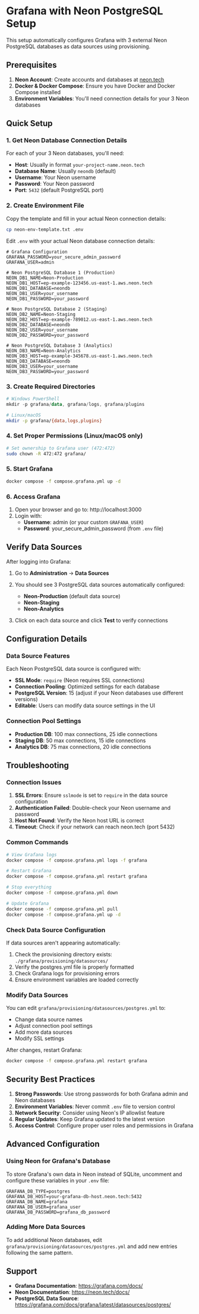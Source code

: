 # Grafana with Neon PostgreSQL Setup

This setup automatically configures Grafana with 3 external Neon PostgreSQL databases as data sources using provisioning.

## Prerequisites

1. **Neon Account**: Create accounts and databases at [neon.tech](https://neon.tech)
2. **Docker & Docker Compose**: Ensure you have Docker and Docker Compose installed
3. **Environment Variables**: You'll need connection details for your 3 Neon databases

## Quick Setup

### 1. Get Neon Database Connection Details

For each of your 3 Neon databases, you'll need:
- **Host**: Usually in format `your-project-name.neon.tech`
- **Database Name**: Usually `neondb` (default)
- **Username**: Your Neon username
- **Password**: Your Neon password
- **Port**: `5432` (default PostgreSQL port)

### 2. Create Environment File

Copy the template and fill in your actual Neon connection details:

```bash
cp neon-env-template.txt .env
```

Edit `.env` with your actual Neon database connection details:

```env
# Grafana Configuration
GRAFANA_PASSWORD=your_secure_admin_password
GRAFANA_USER=admin

# Neon PostgreSQL Database 1 (Production)
NEON_DB1_NAME=Neon-Production
NEON_DB1_HOST=ep-example-123456.us-east-1.aws.neon.tech
NEON_DB1_DATABASE=neondb
NEON_DB1_USER=your_username
NEON_DB1_PASSWORD=your_password

# Neon PostgreSQL Database 2 (Staging) 
NEON_DB2_NAME=Neon-Staging
NEON_DB2_HOST=ep-example-789012.us-east-1.aws.neon.tech
NEON_DB2_DATABASE=neondb
NEON_DB2_USER=your_username
NEON_DB2_PASSWORD=your_password

# Neon PostgreSQL Database 3 (Analytics)
NEON_DB3_NAME=Neon-Analytics
NEON_DB3_HOST=ep-example-345678.us-east-1.aws.neon.tech
NEON_DB3_DATABASE=neondb
NEON_DB3_USER=your_username
NEON_DB3_PASSWORD=your_password
```

### 3. Create Required Directories

```powershell
# Windows PowerShell
mkdir -p grafana/data, grafana/logs, grafana/plugins
```

```bash
# Linux/macOS
mkdir -p grafana/{data,logs,plugins}
```

### 4. Set Proper Permissions (Linux/macOS only)

```bash
# Set ownership to Grafana user (472:472)
sudo chown -R 472:472 grafana/
```

### 5. Start Grafana

```bash
docker compose -f compose.grafana.yml up -d
```

### 6. Access Grafana

1. Open your browser and go to: http://localhost:3000
2. Login with:
   - **Username**: admin (or your custom `GRAFANA_USER`)
   - **Password**: your_secure_admin_password (from `.env` file)

## Verify Data Sources

After logging into Grafana:

1. Go to **Administration** → **Data Sources**
2. You should see 3 PostgreSQL data sources automatically configured:
   - **Neon-Production** (default data source)
   - **Neon-Staging**
   - **Neon-Analytics**

3. Click on each data source and click **Test** to verify connections

## Configuration Details

### Data Source Features

Each Neon PostgreSQL data source is configured with:
- **SSL Mode**: `require` (Neon requires SSL connections)
- **Connection Pooling**: Optimized settings for each database
- **PostgreSQL Version**: 15 (adjust if your Neon databases use different versions)
- **Editable**: Users can modify data source settings in the UI

### Connection Pool Settings

- **Production DB**: 100 max connections, 25 idle connections
- **Staging DB**: 50 max connections, 15 idle connections  
- **Analytics DB**: 75 max connections, 20 idle connections

## Troubleshooting

### Connection Issues

1. **SSL Errors**: Ensure `sslmode` is set to `require` in the data source configuration
2. **Authentication Failed**: Double-check your Neon username and password
3. **Host Not Found**: Verify the Neon host URL is correct
4. **Timeout**: Check if your network can reach neon.tech (port 5432)

### Common Commands

```bash
# View Grafana logs
docker compose -f compose.grafana.yml logs -f grafana

# Restart Grafana
docker compose -f compose.grafana.yml restart grafana

# Stop everything
docker compose -f compose.grafana.yml down

# Update Grafana
docker compose -f compose.grafana.yml pull
docker compose -f compose.grafana.yml up -d
```

### Check Data Source Configuration

If data sources aren't appearing automatically:

1. Check the provisioning directory exists: `./grafana/provisioning/datasources/`
2. Verify the postgres.yml file is properly formatted
3. Check Grafana logs for provisioning errors
4. Ensure environment variables are loaded correctly

### Modify Data Sources

You can edit `grafana/provisioning/datasources/postgres.yml` to:
- Change data source names
- Adjust connection pool settings
- Add more data sources
- Modify SSL settings

After changes, restart Grafana:
```bash
docker compose -f compose.grafana.yml restart grafana
```

## Security Best Practices

1. **Strong Passwords**: Use strong passwords for both Grafana admin and Neon databases
2. **Environment Variables**: Never commit `.env` file to version control
3. **Network Security**: Consider using Neon's IP allowlist feature
4. **Regular Updates**: Keep Grafana updated to the latest version
5. **Access Control**: Configure proper user roles and permissions in Grafana

## Advanced Configuration

### Using Neon for Grafana's Database

To store Grafana's own data in Neon instead of SQLite, uncomment and configure these variables in your `.env` file:

```env
GRAFANA_DB_TYPE=postgres
GRAFANA_DB_HOST=your-grafana-db-host.neon.tech:5432
GRAFANA_DB_NAME=grafana
GRAFANA_DB_USER=grafana_user
GRAFANA_DB_PASSWORD=grafana_db_password
```

### Adding More Data Sources

To add additional Neon databases, edit `grafana/provisioning/datasources/postgres.yml` and add new entries following the same pattern.

## Support

- **Grafana Documentation**: https://grafana.com/docs/
- **Neon Documentation**: https://neon.tech/docs/
- **PostgreSQL Data Source**: https://grafana.com/docs/grafana/latest/datasources/postgres/ 